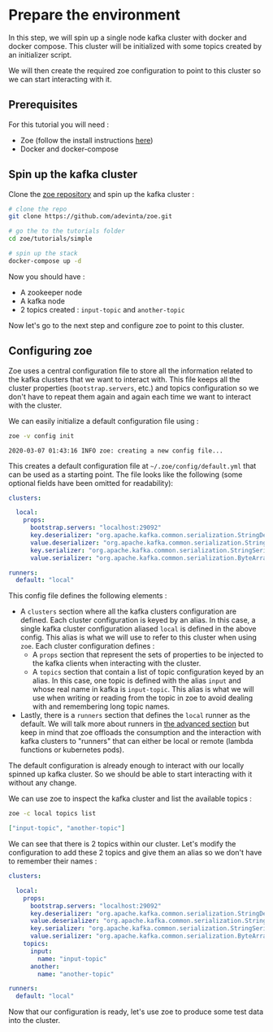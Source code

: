 # Prepare the environment

In this step, we will spin up a single node kafka cluster with docker and docker compose. This cluster will be initialized with some topics created by an initializer script.

We will then create the required zoe configuration to point to this cluster so we can start interacting with it.

## Prerequisites

For this tutorial you will need :

- Zoe (follow the install instructions [here](../install/overview.md))
- Docker and docker-compose

## Spin up the kafka cluster

Clone the [zoe repository](https://github.com/adevinta/zoe) and spin up the kafka cluster :

```bash
# clone the repo
git clone https://github.com/adevinta/zoe.git

# go the to the tutorials folder
cd zoe/tutorials/simple

# spin up the stack
docker-compose up -d
```

Now you should have :

- A zookeeper node
- A kafka node
- 2 topics created : `input-topic` and `another-topic`

Now let's go to the next step and configure zoe to point to this cluster.

## Configuring zoe

Zoe uses a central configuration file to store all the information related to the kafka clusters that we want to interact with. This file keeps all the cluster properties (`bootstrap.servers`, etc.) and topics configuration so we don't have to repeat them again and again each time we want to interact with the cluster.

We can easily initialize a default configuration file using :

```bash tab="command"
zoe -v config init
```

```text tab="logs"
2020-03-07 01:43:16 INFO zoe: creating a new config file...
```

This creates a default configuration file at `~/.zoe/config/default.yml` that can be used as a starting point. The file looks like the following (some optional fields have been omitted for readability):

```yaml
clusters:

  local:
    props:
      bootstrap.servers: "localhost:29092"
      key.deserializer: "org.apache.kafka.common.serialization.StringDeserializer"
      value.deserializer: "org.apache.kafka.common.serialization.StringDeserializer"
      key.serializer: "org.apache.kafka.common.serialization.StringSerializer"
      value.serializer: "org.apache.kafka.common.serialization.ByteArraySerializer"

runners:
  default: "local"
``` 

This config file defines the following elements :

- A `clusters` section where all the kafka clusters configuration are defined. Each cluster configuration is keyed by an alias. In this case, a single kafka cluster configuration aliased `local` is defined in the above config. This alias is what we will use to refer to this cluster when using `zoe`. Each cluster configuration defines :
    - A `props` section that represent the sets of properties to be injected to the kafka clients when interacting with the cluster.
    - A `topics` section that contain a list of topic configuration keyed by an alias. In this case, one topic is defined with the alias `input` and whose real name in kafka is `input-topic`. This alias is what we will use when writing or reading from the topic in zoe to avoid dealing with and remembering long topic names.
- Lastly, there is a `runners` section that defines the `local` runner as the default. We will talk more about runners in [the advanced section](../advanced/runners/overview.md) but keep in mind that zoe offloads the consumption and the interaction with kafka clusters to "runners" that can either be local or remote (lambda functions or kubernetes pods).

The default configuration is already enough to interact with our locally spinned up kafka cluster. So we should be able to start interacting with it without any change.

We can use zoe to inspect the kafka cluster and list the available topics :

```bash tab="command"
zoe -c local topics list
```

```json tab="output"
["input-topic", "another-topic"]
```

We can see that there is 2 topics within our cluster. Let's modify the configuration to add these 2 topics and give them an alias so we don't have to remember their names :

```yaml
clusters:

  local:
    props:
      bootstrap.servers: "localhost:29092"
      key.deserializer: "org.apache.kafka.common.serialization.StringDeserializer"
      value.deserializer: "org.apache.kafka.common.serialization.StringDeserializer"
      key.serializer: "org.apache.kafka.common.serialization.StringSerializer"
      value.serializer: "org.apache.kafka.common.serialization.ByteArraySerializer"
    topics:
      input:
        name: "input-topic"
      another:
        name: "another-topic"

runners:
  default: "local"
``` 

Now that our configuration is ready, let's use zoe to produce some test data into the cluster.
